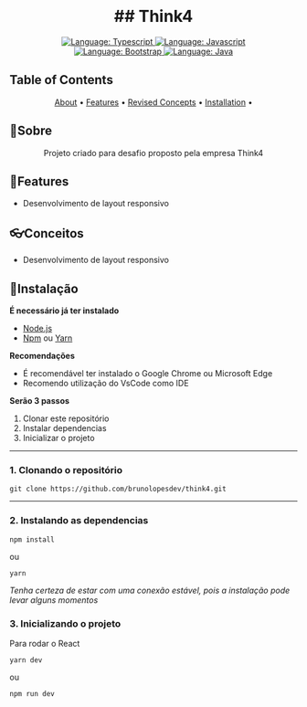 <h1 align="center">
	<br><br>
    ## Think4
</h1>

<div>
    <p align="center">
    <a href="#">
        <img src="https://img.shields.io/static/v1?label=Lib&message=ReactJS&color=blue&style=for-the-badge&logo=ReactJS" alt="Language: Typescript">
    </a>
    <a href="#">
        <img src="https://img.shields.io/static/v1?label=Language&message=Javascript&color=yellow&style=for-the-badge&logo=JavaScript" alt="Language: Javascript">
    </a>
  <br>
    <a href="#">
      <img  src="https://img.shields.io/static/v1?label=Language&message=SASS&color=purple&style=for-the-badge&logo=SASS"  alt="Language: Bootstrap">
    </a>
    <a href="#">
		<img  src="https://img.shields.io/static/v1?label=lib&message=ContextAPI&color=red&style=for-the-badge&logo=ContextAPI"  alt="Language: Java">
	</a>
    </p>
</div>

## Table of Contents

<p align="center">
 <a href="#about">About</a> •
 <a href="#features">Features</a> •
 <a href="#revised-concepts">Revised Concepts</a> • 
 <a href="#installation">Installation</a> • 
</p>

## 📌Sobre

<div>
    <p align="center">
    Projeto criado para desafio proposto pela empresa Think4
    </p>
</div>

## 🚀Features

- Desenvolvimento de layout responsivo

## 👓Conceitos

- Desenvolvimento de layout responsivo

## 📕Instalação

**É necessário já ter instalado**
- [Node.js](https://nodejs.org/en/)
- [Npm](https://www.npmjs.com/) ou [Yarn](https://yarnpkg.com/)

**Recomendações**
-   É recomendável ter instalado o Google Chrome ou Microsoft Edge
-   Recomendo utilização do VsCode como IDE

**Serão 3 passos**
1. Clonar este repositório
2. Instalar dependencias
3. Inicializar o projeto
  ---
### 1. Clonando o repositório
```
git clone https://github.com/brunolopesdev/think4.git
```
---
### 2. Instalando as dependencias
```
npm install
```
ou
```
yarn
```

*Tenha certeza de estar com uma conexão estável, pois a instalação pode levar alguns momentos* 

### 3. Inicializando o projeto

Para rodar o React

```
yarn dev
```
ou
```
npm run dev
```
